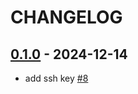 # CHANGELOG

<!-- towncrier release notes start -->

## [0.1.0](https://github.com/joamatab/install_new_computer/releases/tag/v0.1.0) - 2024-12-14

- add ssh key [#8](https://github.com/joamatab/install_new_computer/pull/#8)
